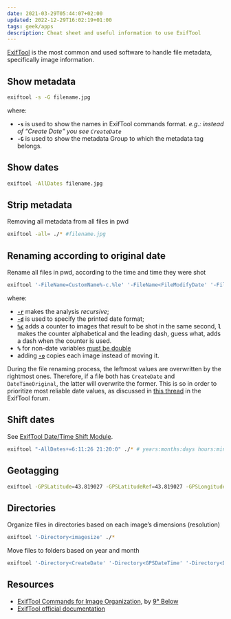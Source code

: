 ```yaml
---
date: 2021-03-29T05:44:07+02:00
updated: 2022-12-29T16:02:19+01:00
tags: geek/apps
description: Cheat sheet and useful information to use ExifTool
---
```

[ExifTool](https://exiftool.org 'ExifTool') is the most common and used software to handle file metadata, specifically image information.

## Show metadata

```bash
exiftool -s -G filename.jpg
```

where:
- **`-s`** is used to show the names in ExifTool commands format. *e.g.: instead of <q>Create Date</q> you see `CreateDate`*
- **`-G`** is used to show the metadata Group to which the metadata tag belongs.

## Show dates

```bash
exiftool -AllDates filename.jpg
```

## Strip metadata

Removing all metadata from all files in pwd

```bash
exiftool -all= ./* #filename.jpg
```

## Renaming according to original date

Rename all files in pwd, according to the time and time they were shot

```bash
exiftool '-FileName=CustomName%-c.%le' '-FileName<FileModifyDate' '-FileName<CreateDate' '-FileName<GPSDateTime' '-FileName<DateTimeOriginal' -d %Y.%m.%d-%H.%M.%S%%-lc.%%le -r ./*
```

where:
- [**`-r`**](https://exiftool.org/exiftool_pod.html#r-.--recurse '-r in ExifTool Documentation') makes the analysis <i>recursive</i>;
- [**`-d`**](https://exiftool.org/exiftool_pod.html#d-FMT--dateFormat '-d FMT (-dateFormat) - ExifTool Documentation') is used to specify the printed date format;
- [**`%c`**](https://exiftool.org/exiftool_pod.html#w-EXT-or-FMT--textOut 'Write option in ExifToolDocumentation') adds a counter to images that result to be shot in the same second, **`l`** makes the counter alphabetical and the leading dash, guess what, adds a dash when the counter is used.
- **`%`** for non-date variables [must be double](https://exiftool.org/exiftool_pod.html#RENAMING-EXAMPLES 'RENAMING EXAMPLES - ExifTool Documentation')
- adding [**`-o`**](https://exiftool.org/exiftool_pod.html#o-OUTFILE-or-FMT--out '-o option in ExifTool documentation') copies each image instead of moving it.

During the file renaming process, the leftmost values are overwritten by the rightmost ones. Therefore, if a file both has `CreateDate` and `DateTimeOriginal`, the latter will overwrite the former. This is so in order to prioritize most reliable date values, as discussed in [this thread](https://exiftool.org/forum/index.php?topic=12325.0 'Dates data accuracy hierarchy - ExifTool Forum') in the ExifTool forum.

## Shift dates

See [ExifTool Date/Time Shift Module](https://exiftool.org/Shift.html 'ExifTool Date/Time Shift Module').

```bash
exiftool "-AllDates+=6:11:26 21:20:0" ./* # years:months:days hours:minutes:seconds
```

## Geotagging

```bash
exiftool -GPSLatitude=43.819027 -GPSLatitudeRef=43.819027 -GPSLongitude=7.774179 -GPSLongitudeRef=7.774179 -overwrite_original
```

## Directories

Organize files in directories based on each image’s dimensions (resolution)

```bash
exiftool '-Directory<imagesize' ./*
```

Move files to folders based on year and month

```bash
exiftool '-Directory<CreateDate' '-Directory<GPSDateTime' '-Directory<DateTimeOriginal' ./%Y/%Y.%m -r ./*
```

## Resources

- [ExifTool Commands for Image Organization](https://ninedegreesbelow.com/photography/exiftool-commands.html 'ExifTool commands - 9° Below'), by [9° Below](https://ninedegreesbelow.com 'Nine Degrees Below')
- [ExifTool official documentation](https://exiftool.org/exiftool_pod.html 'exiftool Application Documentation')
